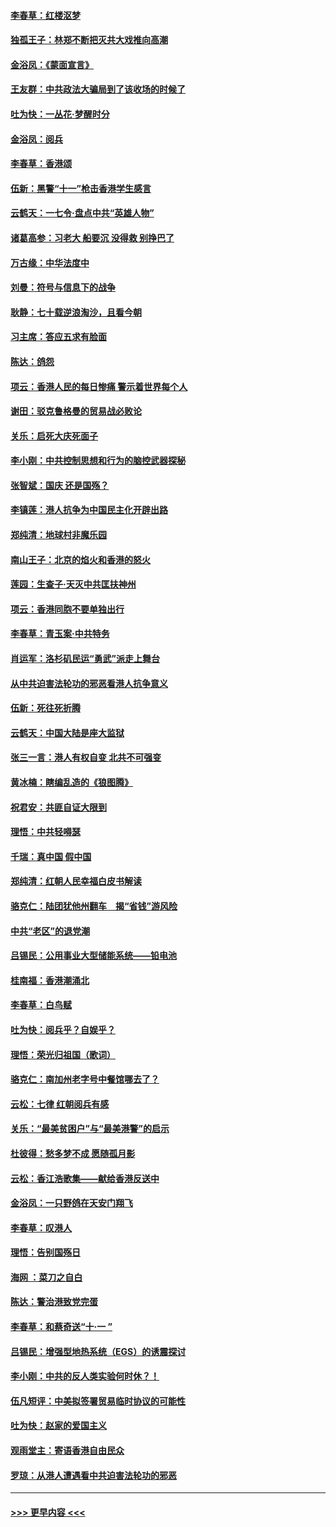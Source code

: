 #### [李春草：红楼沤梦](../pages/nsc993/n11569673.md?t=10052001) 
#### [独孤王子：林郑不断把灭共大戏推向高潮](../pages/nsc993/n11569381.md?t=10052001) 
#### [金浴凤：《蒙面宣言》](../pages/nsc993/n11569368.md?t=10052001) 
#### [王友群：中共政法大骗局到了该收场的时候了](../pages/nsc993/n11568940.md?t=10052001) 
#### [吐为快：一丛花‧梦醒时分](../pages/nsc993/n11567491.md?t=10052001) 
#### [金浴凤：阅兵](../pages/nsc993/n11567454.md?t=10052001) 
#### [李春草：香港颂](../pages/nsc993/n11567444.md?t=10052001) 
#### [伍新：黑警“十一”枪击香港学生感言](../pages/nsc993/n11567426.md?t=10052001) 
#### [云鹤天：一七令‧盘点中共“英雄人物”](../pages/nsc993/n11567091.md?t=10052001) 
#### [诸葛高参：习老大 船要沉 没得救 别挣巴了](../pages/nsc993/n11566976.md?t=10052001) 
#### [万古缘：中华法度中](../pages/nsc993/n11566726.md?t=10052001) 
#### [刘曼：符号与信息下的战争](../pages/nsc993/n11564655.md?t=10052001) 
#### [耿静：七十载逆浪淘沙，且看今朝](../pages/nsc993/n11564520.md?t=10052001) 
#### [习主席：答应五求有脸面](../pages/nsc993/n11563953.md?t=10052001) 
#### [陈达：鸽怨](../pages/nsc993/n11561879.md?t=10052001) 
#### [项云：香港人民的每日惨痛  警示着世界每个人](../pages/nsc993/n11559273.md?t=10052001) 
#### [谢田：驳克鲁格曼的贸易战必败论](../pages/nsc993/n11555840.md?t=10052001) 
#### [关乐：启死大庆死面子](../pages/nsc993/n11556823.md?t=10052001) 
#### [李小刚：中共控制思想和行为的脑控武器探秘](../pages/nsc993/n11556776.md?t=10052001) 
#### [张智斌：国庆  还是国殇？](../pages/nsc993/n11556617.md?t=10052001) 
#### [李镇莲：港人抗争为中国民主化开辟出路](../pages/nsc993/n11556570.md?t=10052001) 
#### [郑纯清：地球村非魔乐园](../pages/nsc993/n11555415.md?t=10052001) 
#### [南山王子：北京的焰火和香港的怒火](../pages/nsc993/n11555318.md?t=10052001) 
#### [莲园：生查子·天灭中共匡扶神州](../pages/nsc993/n11555302.md?t=10052001) 
#### [项云：香港同胞不要单独出行](../pages/nsc993/n11555276.md?t=10052001) 
#### [李春草：青玉案‧中共特务](../pages/nsc993/n11552356.md?t=10052001) 
#### [肖运军：洛杉矶民运“勇武”派走上舞台](../pages/nsc993/n11551595.md?t=10052001) 
#### [从中共迫害法轮功的邪恶看港人抗争意义](../pages/nsc993/n11540858.md?t=10052001) 
#### [伍新：死往死折腾](../pages/nsc993/n11550174.md?t=10052001) 
#### [云鹤天：中国大陆是座大监狱](../pages/nsc993/n11550155.md?t=10052001) 
#### [张三一言：港人有权自变 北共不可强变](../pages/nsc993/n11550132.md?t=10052001) 
#### [黄冰楠：瞎编乱造的《狼图腾》](../pages/nsc993/n11550082.md?t=10052001) 
#### [祝君安：共匪自证大限到](../pages/nsc993/n11550041.md?t=10052001) 
#### [理悟：中共轻嘚瑟](../pages/nsc993/n11547978.md?t=10052001) 
#### [千瑞：真中国 假中国](../pages/nsc993/n11547865.md?t=10052001) 
#### [郑纯清：红朝人民幸福白皮书解读](../pages/nsc993/n11547499.md?t=10052001) 
#### [骆克仁：陆团犹他州翻车　揭“省钱”游风险](../pages/nsc993/n11546977.md?t=10052001) 
#### [中共“老区”的退党潮](../pages/nsc993/n11545995.md?t=10052001) 
#### [吕锡民：公用事业大型储能系统——铅电池](../pages/nsc993/n11545701.md?t=10052001) 
#### [桂南福：香港潮涌北](../pages/nsc993/n11545682.md?t=10052001) 
#### [李春草：白鸟赋](../pages/nsc993/n11545663.md?t=10052001) 
#### [吐为快：阅兵乎？自娱乎？](../pages/nsc993/n11545625.md?t=10052001) 
#### [理悟：荣光归祖国（歌词）](../pages/nsc993/n11545616.md?t=10052001) 
#### [骆克仁：南加州老字号中餐馆哪去了？](../pages/nsc993/n11545120.md?t=10052001) 
#### [云松：七律 红朝阅兵有感](../pages/nsc993/n11542394.md?t=10052001) 
#### [关乐：“最美贫困户”与“最美港警”的启示](../pages/nsc993/n11542252.md?t=10052001) 
#### [杜彼得：愁多梦不成 愿随孤月影](../pages/nsc993/n11540296.md?t=10052001) 
#### [云松：香江浩歌集——献给香港反送中](../pages/nsc993/n11540149.md?t=10052001) 
#### [金浴凤：一只野鸽在天安门翔飞](../pages/nsc993/n11540280.md?t=10052001) 
#### [李春草：叹港人](../pages/nsc993/n11540119.md?t=10052001) 
#### [理悟：告别国殇日](../pages/nsc993/n11539610.md?t=10052001) 
#### [海网 ：菜刀之自白](../pages/nsc993/n11539597.md?t=10052001) 
#### [陈达：警治港致党完蛋](../pages/nsc993/n11538127.md?t=10052001) 
#### [李春草：和蔡奇送“十·一 ”](../pages/nsc993/n11537810.md?t=10052001) 
#### [吕锡民：增强型地热系统（EGS）的诱震探讨](../pages/nsc993/n11537765.md?t=10052001) 
#### [李小刚：中共的反人类实验何时休？！](../pages/nsc993/n11537669.md?t=10052001) 
#### [伍凡短评：中美拟签署贸易临时协议的可能性](../pages/nsc993/n11536773.md?t=10052001) 
#### [吐为快：赵家的爱国主义](../pages/nsc993/n11536750.md?t=10052001) 
#### [观雨堂主：寄语香港自由民众](../pages/nsc993/n11536735.md?t=10052001) 
#### [罗琼：从港人遭遇看中共迫害法轮功的邪恶](../pages/nsc993/n11507862.md?t=10052001) 

----
#### [ >>> 更早内容 <<< ](../indexes/nsc993-earlier.md)
